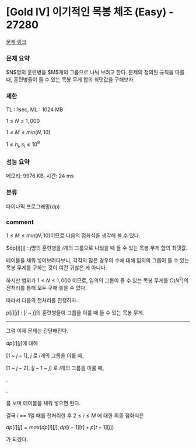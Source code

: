 # [Gold IV] 이기적인 목봉 체조 (Easy) - 27280

[문제 링크](https://www.acmicpc.net/problem/27280)

### 문제 요약

<p> $N$명의 훈련병을 $M$개의 그룹으로 나눠 보려고 한다. 문제의 정의된 규칙을 따를 때, 훈련병들이 들 수 있는 목봉 무게 합의 최댓값을 구해보자. </p>

### 제한

TL : 1sec, ML : 1024 MB

$1 ≤ N ≤ 1,000$

$1 ≤ M ≤ min(N, 10)$

$1 ≤ h_i, s_i ≤ 10^9$

### 성능 요약

메모리: 9976 KB, 시간: 24 ms

### 분류

다이나믹 프로그래밍(dp)

### comment

$1 ≤ M ≤ min(N, 10)$이므로 다음의 점화식을 생각해 볼 수 있다.

$dp[i][j] : $j$명의 훈련병을 $i$개의 그룹으로 나눴을 때 들 수 있는 목봉 무게 합의 최댓값.

테이블을 채워 넣어보려다보니, 각각의 많은 경우의 수에 대해 임의의 그룹이 들 수 있는 목봉 무게를 구하는 것이 여간 귀찮은 게 아니다.

하지만 범위가 $1 ≤ N ≤ 1,000$ 이므로, 임의의 그룹이 들 수 있는 목봉 무게를 $O(N^2)$의 전처리를 통해 모두 구해 놓을 수 있다.

따라서 다음의 전처리를 진행하자.

$p[i][j]$ : $[i$ ~ $j]$의 훈련병들이 그룹을 이룰 때 들 수 있는 목봉 무게.

-----------------------------------------------------------------------------------------------------------------------------------------------------------------------

그럼 이제 문제는 간단해진다.

$dp[i][j]$에 대해

$[1$ ~ $j - 1]$, $j$ 로 $i$개의 그룹을 이룰 때,

$[1$ ~ $j - 2]$, $[j - 1$ ~ $j]$ 로 $i$개의 그룹을 이룰 때,

.

.

를 보며 테이블을 채워 넣으면 된다.

결국 $i$ == $1$일 때를 전처리한 후 $2 ≤ i ≤ M$ 에 대한 최종 점화식은

$dp[i][j] = max(dp[i][j], dp[i - 1][t] + p[t + 1][j])$

가 되겠다.
